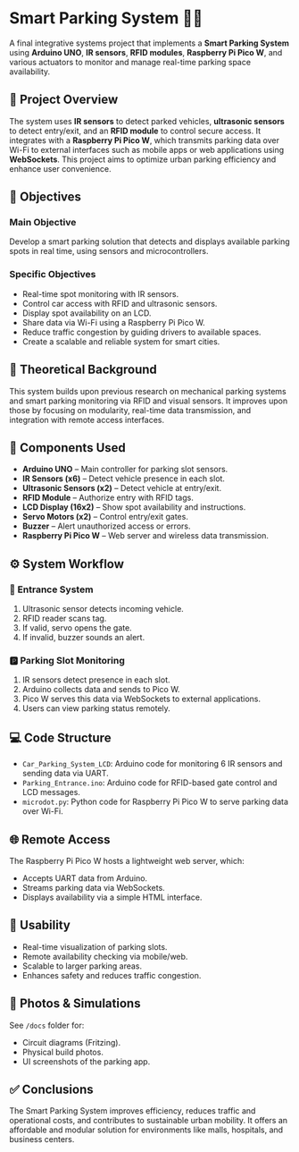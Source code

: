 # Smart Parking System 🚗📶

A final integrative systems project that implements a **Smart Parking System** using **Arduino UNO**, **IR sensors**, **RFID modules**, **Raspberry Pi Pico W**, and various actuators to monitor and manage real-time parking space availability.

## 📌 Project Overview

The system uses **IR sensors** to detect parked vehicles, **ultrasonic sensors** to detect entry/exit, and an **RFID module** to control secure access. It integrates with a **Raspberry Pi Pico W**, which transmits parking data over Wi-Fi to external interfaces such as mobile apps or web applications using **WebSockets**. This project aims to optimize urban parking efficiency and enhance user convenience.

## 🎯 Objectives

### Main Objective
Develop a smart parking solution that detects and displays available parking spots in real time, using sensors and microcontrollers.

### Specific Objectives
- Real-time spot monitoring with IR sensors.
- Control car access with RFID and ultrasonic sensors.
- Display spot availability on an LCD.
- Share data via Wi-Fi using a Raspberry Pi Pico W.
- Reduce traffic congestion by guiding drivers to available spaces.
- Create a scalable and reliable system for smart cities.

## 🧠 Theoretical Background
This system builds upon previous research on mechanical parking systems and smart parking monitoring via RFID and visual sensors. It improves upon those by focusing on modularity, real-time data transmission, and integration with remote access interfaces.

## 🔧 Components Used

- **Arduino UNO** – Main controller for parking slot sensors.
- **IR Sensors (x6)** – Detect vehicle presence in each slot.
- **Ultrasonic Sensors (x2)** – Detect vehicle at entry/exit.
- **RFID Module** – Authorize entry with RFID tags.
- **LCD Display (16x2)** – Show spot availability and instructions.
- **Servo Motors (x2)** – Control entry/exit gates.
- **Buzzer** – Alert unauthorized access or errors.
- **Raspberry Pi Pico W** – Web server and wireless data transmission.

## ⚙️ System Workflow

### 🚪 Entrance System
1. Ultrasonic sensor detects incoming vehicle.
2. RFID reader scans tag.
3. If valid, servo opens the gate.
4. If invalid, buzzer sounds an alert.

### 🅿️ Parking Slot Monitoring
1. IR sensors detect presence in each slot.
2. Arduino collects data and sends to Pico W.
3. Pico W serves this data via WebSockets to external applications.
4. Users can view parking status remotely.

## 💻 Code Structure

- `Car_Parking_System_LCD`: Arduino code for monitoring 6 IR sensors and sending data via UART.
- `Parking_Entrance.ino`: Arduino code for RFID-based gate control and LCD messages.
- `microdot.py`: Python code for Raspberry Pi Pico W to serve parking data over Wi-Fi.

## 🌐 Remote Access

The Raspberry Pi Pico W hosts a lightweight web server, which:
- Accepts UART data from Arduino.
- Streams parking data via WebSockets.
- Displays availability via a simple HTML interface.

## 🧪 Usability

- Real-time visualization of parking slots.
- Remote availability checking via mobile/web.
- Scalable to larger parking areas.
- Enhances safety and reduces traffic congestion.

## 📸 Photos & Simulations

See `/docs` folder for:
- Circuit diagrams (Fritzing).
- Physical build photos.
- UI screenshots of the parking app.

## ✅ Conclusions
The Smart Parking System improves efficiency, reduces traffic and operational costs, and contributes to sustainable urban mobility. It offers an affordable and modular solution for environments like malls, hospitals, and business centers.
